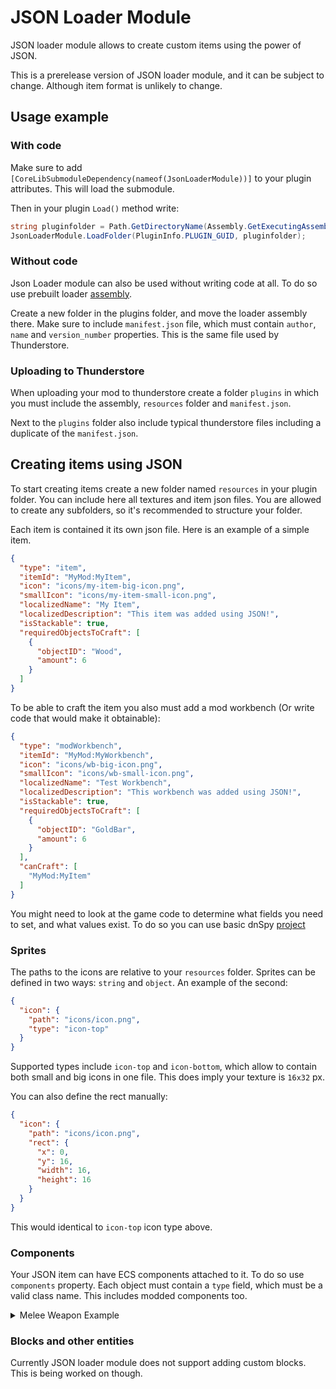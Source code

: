 # JSON Loader Module

JSON loader module allows to create custom items using the power of JSON.

This is a prerelease version of JSON loader module, and it can be subject to change. Although item format is unlikely to change.

## Usage example

### With code

Make sure to add `[CoreLibSubmoduleDependency(nameof(JsonLoaderModule))]` to your plugin attributes. This will load the
submodule.

Then in your plugin `Load()` method write:

```csharp
string pluginfolder = Path.GetDirectoryName(Assembly.GetExecutingAssembly().Location);
JsonLoaderModule.LoadFolder(PluginInfo.PLUGIN_GUID, pluginfolder);
```

### Without code

Json Loader module can also be used without writing code at all. To do so use prebuilt
loader [assembly](../../../JsonModLoader/JsonModLoader/Binaries).

Create a new folder in the plugins folder, and move the loader assembly there. Make sure to include `manifest.json`
file, which must contain `author`, `name` and `version_number` properties. This is the same file used by Thunderstore.

### Uploading to Thunderstore
When uploading your mod to thunderstore create a folder `plugins` in which you must include the assembly, `resources` folder and `manifest.json`. 

Next to the `plugins` folder also include typical thunderstore files including a duplicate of the `manifest.json`.

## Creating items using JSON

To start creating items create a new folder named `resources` in your plugin folder. You can include here all textures
and item json files. You are allowed to create any subfolders, so it's recommended to structure your folder.

Each item is contained it its own json file. Here is an example of a simple item.

```json
{
  "type": "item",
  "itemId": "MyMod:MyItem",
  "icon": "icons/my-item-big-icon.png",
  "smallIcon": "icons/my-item-small-icon.png",
  "localizedName": "My Item",
  "localizedDescription": "This item was added using JSON!",
  "isStackable": true,
  "requiredObjectsToCraft": [
    {
      "objectID": "Wood",
      "amount": 6
    }
  ]
}
```

To be able to craft the item you also must add a mod workbench (Or write code that would make it obtainable):

```json
{
  "type": "modWorkbench",
  "itemId": "MyMod:MyWorkbench",
  "icon": "icons/wb-big-icon.png",
  "smallIcon": "icons/wb-small-icon.png",
  "localizedName": "Test Workbench",
  "localizedDescription": "This workbench was added using JSON!",
  "isStackable": true,
  "requiredObjectsToCraft": [
    {
      "objectID": "GoldBar",
      "amount": 6
    }
  ],
  "canCraft": [
    "MyMod:MyItem"
  ]
}
```

You might need to look at the game code to determine what fields you need to set, and what values exist. To do so you
can use basic dnSpy [project](https://core-keeper-modding.gitbook.io/modding-wiki/modding/view-source-code#using-cpp2il)

### Sprites

The paths to the icons are relative to your `resources` folder. Sprites can be defined in two ways: `string`
and `object`. An example of the second:

```json
{
  "icon": {
    "path": "icons/icon.png",
    "type": "icon-top"
  }
}
```

Supported types include `icon-top` and `icon-bottom`, which allow to contain both small and big icons in one file. This
does imply your texture is `16x32` px.

You can also define the rect manually:

```json
{
  "icon": {
    "path": "icons/icon.png",
    "rect": {
      "x": 0,
      "y": 16,
      "width": 16,
      "height": 16
    }
  }
}
```

This would identical to `icon-top` icon type above.

### Components

Your JSON item can have ECS components attached to it. To do so use `components` property. Each object must contain
a `type` field, which must be a valid class name. This includes modded components too.
<details><summary>Melee Weapon Example</summary>

```json
{
  "type": "item",
  "itemId": "MyMod:TestMace",
  "icon": {
    "path": "icons/mace.png",
    "rect": {
      "x": 0,
      "y": 80,
      "width": 40,
      "height": 40
    }
  },
  "smallIcon": {
    "path": "icons/mace.png",
    "rect": {
      "x": 0,
      "y": 80,
      "width": 40,
      "height": 40
    }
  },
  "localizedName": "My Test Mace",
  "localizedDescription": "This item was added using JSON!",
  "craftingTime": 2.5,
  "initialAmount": 666,
  "objectType": "MeleeWeapon",
  "rarity": "Epic",
  "iconOffset": {
    "x": 0,
    "y": -0.125
  },
  "requiredObjectsToCraft": [
    {
      "objectID": "IronBar",
      "amount": 5
    },
    {
      "objectID": "MyMod:Iridium",
      "amount": 5
    }
  ],
  "components": [
    {
      "type": "DurabilityCDAuthoring",
      "maxDurability": 666,
      "repairMultiplier": 0.5,
      "reinforceCostMultiplier": 1
    },
    {
      "type": "GivesConditionsWhenEquippedCDAuthoring",
      "givesConditionsWhenEquipped": [
        {
          "id": "MovementSpeedDecrease",
          "valueMultiplier": 1,
          "value": -150
        },
        {
          "id": "MeleeDamageIncrease",
          "valueMultiplier": 1,
          "value": 400
        }
      ]
    },
    {
      "type": "CooldownCDAuthoring",
      "cooldown": 1.5
    },
    {
      "type": "WeaponDamageCDAuthoring",
      "damage": 250,
      "damageMultiplier": 1
    },
    {
      "type": "WeaponCDAuthoring",
      "baseHitColliderSize": 2,
      "extraHitColliderReachSize": 0
    }
  ]
}
```
This JSON file defines a melee mace weapon, that has certain effects.
Do note that the `mace.png` file contains a sprite as explained in the [item guide](../CustomEntity/Guides/Items.md)

</details>

### Blocks and other entities
Currently JSON loader module does not support adding custom blocks. This is being worked on though.